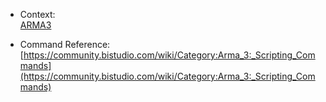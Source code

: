 * Context:<br>
[ARMA3](https://store.steampowered.com/app/107410/Arma_3/)

* Command Reference:<br>
[https://community.bistudio.com/wiki/Category:Arma_3:_Scripting_Commands](https://community.bistudio.com/wiki/Category:Arma_3:_Scripting_Commands)


